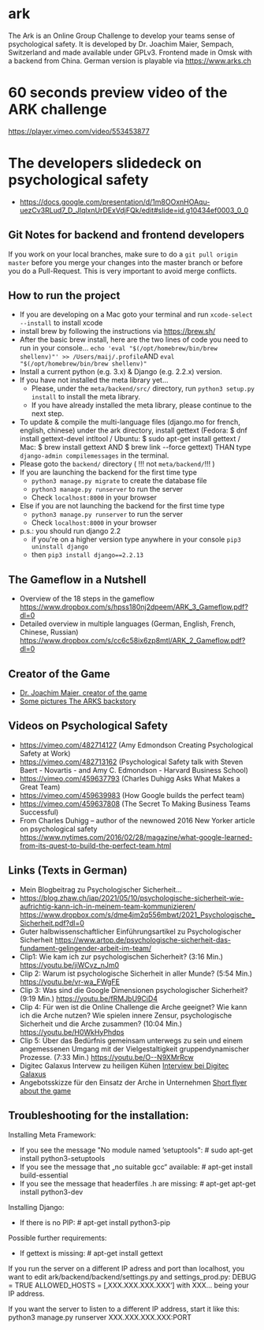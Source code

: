 # ark
The Ark is an Online Group Challenge to develop your teams sense of psychological safety. It is developed by Dr. Joachim Maier, Sempach, Switzerland and made available under GPLv3. Frontend made in Omsk with a backend from China. German version is playable via https://www.arks.ch
# 60 seconds preview video of the ARK challenge
https://player.vimeo.com/video/553453877
# The developers slidedeck on psychological safety
* https://docs.google.com/presentation/d/1m8OOxnHOAqu-uezCv3RLud7_D_JlqlxnUrDExVdjFQk/edit#slide=id.g10434ef0003_0_0
## Git Notes for backend and frontend developers
If you work on your local branches, make sure to do a `git pull origin master` before you merge your changes into the master branch or before you do a Pull-Request. This is very important to avoid merge conflicts.
## How to run the project 
- If you are developing on a Mac goto your terminal and run ```xcode-select --install``` to install xcode
- install brew by following the instructions via https://brew.sh/
- After the basic brew install, here are the two lines of code you need to run in your console…
```echo 'eval "$(/opt/homebrew/bin/brew shellenv)"' >> /Users/maij/.profile```AND ```eval "$(/opt/homebrew/bin/brew shellenv)"```
- Install a current python (e.g. 3.x) & Django (e.g. 2.2.x) version.
- If you have not installed the meta library yet...
    - Please, under the ```meta/backend/src/``` directory, run ```python3 setup.py install``` to install the meta library.
    - If you have already installed the meta library, please continue to the next step.
- To update & compile the multi-language files (django.mo for french, english, chinese) under the ark directory, install gettext (Fedora: $ dnf install gettext-devel intltool / Ubuntu: $ sudo apt-get install gettext / Mac: $ brew install gettext AND $ brew link --force gettext) THAN type ```django-admin compilemessages``` in the terminal.
- Please goto the ```backend/``` directory ( !!! not ```meta/backend/```!!! )
- If you are launching the backend for the first time type
    - ```python3 manage.py migrate``` to create the database file
    - ```python3 manage.py runserver``` to run the server
    - Check ```localhost:8000``` in your browser
- Else if you are not launching the backend for the first time type
    - ```python3 manage.py runserver``` to run the server
    - Check ```localhost:8000``` in your browser
- p.s.: you should run django 2.2
    - if you're on a higher version type anywhere in your console ```pip3 uninstall django```
    - then ```pip3 install django==2.2.13```
## The Gameflow in a Nutshell
- Overview of the 18 steps in the gameflow
https://www.dropbox.com/s/hpss180nj2dpeem/ARK_3_Gameflow.pdf?dl=0
- Detailed overview in multiple languages (German, English, French, Chinese, Russian)
https://www.dropbox.com/s/cc6c58ix6zp8mtl/ARK_2_Gameflow.pdf?dl=0
## Creator of the Game
* [Dr. Joachim Maier, creator of the game](https://www.linkedin.com/in/dr-joachim-maier/)
* [Some pictures The ARKS backstory](https://photos.app.goo.gl/4fHKgDkx9ChjeiuV8)
## Videos on Psychological Safety
* https://vimeo.com/482714127 (Amy Edmondson Creating Psychological Safety at Work)
* https://vimeo.com/482713162 (Psychological Safety talk with Steven Baert - Novartis - and Amy C. Edmondson - Harvard Business School)
* https://vimeo.com/459637793 (Charles Duhigg Asks What Makes a Great Team)
* https://vimeo.com/459639983 (How Google builds the perfect team)
* https://vimeo.com/459637808 (The Secret To Making Business Teams Successful)
* From Charles Duhigg – author of the newnowed 2016 New Yorker article on psychological safety https://www.nytimes.com/2016/02/28/magazine/what-google-learned-from-its-quest-to-build-the-perfect-team.html
## Links (Texts in German)
* Mein Blogbeitrag zu Psychologischer Sicherheit...
* https://blog.zhaw.ch/iap/2021/05/10/psychologische-sicherheit-wie-aufrichtig-kann-ich-in-meinem-team-kommunizieren/
https://www.dropbox.com/s/dme4jm2q556mbwt/2021_Psychologische_Sicherheit.pdf?dl=0
* Guter halbwissenschaftlicher Einführungsartikel zu Psychologischer Sicherheit https://www.artop.de/psychologische-sicherheit-das-fundament-gelingender-arbeit-im-team/
* Clip1: Wie kam ich zur psychologischen Sicherheit? (3:16 Min.)
https://youtu.be/jiWCvz_nJm0
* Clip 2: Warum ist psychologische Sicherheit in aller Munde? (5:54 Min.)
https://youtu.be/vr-wa_FWgFE
* Clip 3: Was sind die Google Dimensionen psychologischer Sicherheit? (9:19 Min.)
https://youtu.be/fRMJbU9CiD4
* Clip 4: Für wen ist die Online Challenge die Arche geeignet? Wie kann ich die Arche nutzen? Wie spielen innere Zensur, psychologische Sicherheit und die Arche zusammen? (10:04 Min.)
https://youtu.be/H0WkHyPhdps
* Clip 5: Über das Bedürfnis gemeinsam unterwegs zu sein und einem angemessenen Umgang mit der Vielgestaltigkeit gruppendynamischer Prozesse. (7:33 Min.)
https://youtu.be/O--N9XMrRcw
* Digitec Galaxus Intervew zu heiligen Kühen [Interview bei Digitec Galaxus](https://www.personal-schweiz.ch/experten-interviews/article/innovation-bei-digitec-galaxus-gibt-es-keine-heiligen-kuehe/)
* Angebotsskizze für den Einsatz der Arche in Unternehmen [Short flyer about the game](https://www.ywesee.com/uploads/Arks/Arks_The_Game.pdf)

## Troubleshooting for the installation:
Installing Meta Framework:
* If you see the message "No module named ’setuptools": # sudo apt-get install python3-setuptools
* If you see the message that „no suitable gcc“ available: # apt-get install build-essential
* If you see the message that headerfiles .h are missing: # apt-get apt-get install python3-dev

Installing Django:
* If there is no PIP: # apt-get install python3-pip

Possible further requirements:
* If gettext is missing: # apt-get install gettext 

If you run the server on a different IP adress and port than localhost, you want to edit ark/backend/backend/settings.py and settings_prod.py: 
DEBUG = TRUE 
ALLOWED_HOSTS = [‚XXX.XXX.XXX.XXX‘]   	with XXX… being your IP address.

If you want the server to listen to a different IP address, start it like this:
  python3 manage.py runserver XXX.XXX.XXX.XXX:PORT
